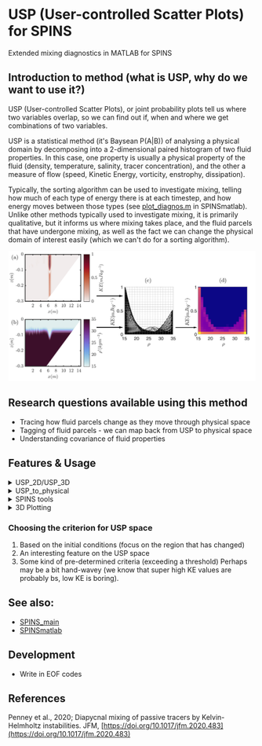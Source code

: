 # USP (User-controlled Scatter Plots) for SPINS
Extended mixing diagnostics in MATLAB for SPINS

## Introduction to method (what is USP, why do we want to use it?)

USP (User-controlled Scatter Plots), or joint probability plots tell us where two variables overlap, so we can find out if, when and where we get combinations of two variables. 

USP is a statistical method (it's Baysean P(A|B)) of analysing a physical domain by decomposing into a 2-dimensional paired histogram of two fluid properties. In this case, one property is usually a physical property of the fluid (density, temperature, salinity, tracer concentration), and the other a measure of flow (speed, Kinetic Energy, vorticity, enstrophy, dissipation). 

Typically, the sorting algorithm can be used to investigate mixing, telling how much of each type of energy there is at each timestep, and how energy moves between those types (see [plot\_diagnos.m](https://github.com/ddeepwel/SPINSmatlab/blob/master/plotting/plot_diagnos.m) in SPINSmatlab). Unlike other methods typically used to investigate mixing, it is primarily qualitative, but it informs us where mixing takes place, and the fluid parcels that have undergone mixing, as well as the fact we can change the physical domain of interest easily (which we can't do for a sorting algorithm). 

![Schematic of USP](./F1_SchematicQSP.png)

## Research questions available using this method
- Tracing how fluid parcels change as they move through physical space
- Tagging of fluid parcels - we can map back from USP to physical space
- Understanding covariance of fluid properties

## Features \& Usage
<details>
<summary>
  USP_2D/USP_3D
</summary>

[2D MATLAB Tool](usp_2d.m)

[3D MATLAB Tool](usp_3d.m)

MATLAB tool for calculating the USP histograms for 2D//3D simulations, mapped or unmapped grids (easy to adjust parameters and run local analysis) - mapped only for 2D. 

Both USP\_2d, USP\_3d have the same input variables (wich broadly match their equivalents in USP_to_physical):
- ii is the output number,
- var1 is the first variable (USP x axis),
- var2 second variable (USP y axis),
- spat\_lims is the spatial region to plot \[xmin xmax zmin zmax\]
- var\_lims is the limits of the variables (essentially axis limits of USP), NOTE this is \[var2min var2max var1min var2max\], and can be set only for var2. It's probably usually good practice to set the var\_lims, as SPINS often outputs one or two super off the scale values which just drown out any other data (this is just like we usually would set the caxis).
- doPlot is a boolean switch to make plots, or to output data. 

MATLAB files are set up to use as variable 1, density, salinity, or any other SPINS direct output file. As variable 2, it can do KE, speed, enstrophy, vorticity, dissipation, or any other SPINS direct output file. 

</details>

<details>
<summary>
  USP_to_physical
</summary>
  
[2D MATLAB Tool](usp_to_physical.m)

[3D MATLAB Tool](usp_to_physical_3d.m)

MATLAB tool to identify what fluid in physical space meets the criteria identified from a USP histogram.

In interactive mode (Region variable not input) USP\_to\_physical (2D only) will present to you the output from USP\_mapped (it in fact simply calls that function), prompting you to select the Region of Interest in the USP histogram (by clicking two opposite corners of the rectangle). It will then plot the fluid within this region of interest for both variables and the USP OR output the boolean mask for the ROI.

- ii is the output number,
- var1 is the first variable (USP x axis),
- var2 second variable (USP y axis),
- spat\_lims is the spatial region to plot \[xmin xmax zmin zmax\]
- var\_lims is the limits of the variables (essentially axis limits of USP), NOTE this is \[var2min var2max var1min var2max\], and can be set only for var2. It's probably usually good practice to set the var\_lims, as SPINS often outputs one or two super off the scale values which just drown out any other data (this is just like we usually would set the caxis).
- Region is the Region of Interest to be plotted

For the following command: 
`>> usp_to_physical(67, 'rho', 'KE', [5.5 7], [0 0.005 -0.0095 0.0095]);`

A region of interest can be isolated interactively:
![](./usp_to_physical.gif)


MATLAB files are set up to use as variable 1, density, salinity, or any other SPINS direct output file. As variable 2, it can do KE, speed, enstrophy, vorticity, dissipation, or any other SPINS direct output file. N.B.  when we use a square measure you do essentially squash low values together, and stretch the high values togehter, so consider this. 
There's also an "isInvert" switch in qsp\_to\_physical which needs to be manually changed in the code, if it's set to true it shows us the physical space which is outside the highlighted usp space - in some ways it's "What part of the flow isn't interesting"

TODO: Add a schematic here
TODO: qsp\_to\_physical to work with the csv read in from SPINSqsp

</details>

<details>
<summary>
    SPINS tools
</summary>
  
- [SPINS qsp](https://git.uwaterloo.ca/SPINS/SPINS_main/-/tree/master/src/cases/qsp) - A c++ tool for calculating USP within the SPINS architecture. Best if using large outputs, and/or 3D simulations. 
- [UNDER DEVELOPMENT] SPINS qsp read tool - Tool to read the .csv output by the SPINS qsp
- [UNDER DEVELOPMENT] MATLAB QSP Statistics tool. 
</details>

<details>
<summary>
  3D Plotting
</summary>

[Make isosurface files](./plot_3d/make_usp_isos.m)

[Plot isosurface plots](./plot_3d/plot_usp_iso.m)

Produce isosurface plots outlining the edges of the Region of Interest highlighted in usp_to_physical_3d - specifically for 3D plots. These visualsisations can be explored alongside the more quantitative plots made by that function, to understand better the distribution of regions of interest. Example plot follows, with red indicating ROI boundaries, and black indicating a reference isopycnal. 

![](./plot_3d/3D.png)

Production in a two-step process
1. make\_usp\_isos outputs a .mat file with a boolean grid of the isosurface based on the same grid as xgrid/ygrid/zgrid. This probably should be run on a computing system capable of handling the 3D data
2. plot\_usp\_iso plots the outputs of the previous step, best run on a local machine for good graphics rendering! 

</details>

### Choosing the criterion for USP space
1. Based on the initial conditions (focus on the region that has changed)
2. An interesting feature on the USP space
3. Some kind of pre-determined criteria (exceeding a threshold)
Perhaps may be a bit hand-wavey (we know that super high KE values are probably bs, low KE is boring). 

## See also:
- [SPINS\_main](https://git.uwaterloo.ca/SPINS/SPINS_main.git)
- [SPINSmatlab](https://github.com/ddeepwell/SPINSmatlab.git)

## Development
- Write in EOF codes

## References
Penney et al., 2020; Diapycnal mixing of passive tracers by Kelvin-Helmholtz instabilities. JFM, [https://doi.org/10.1017/jfm.2020.483](https://doi.org/10.1017/jfm.2020.483)
